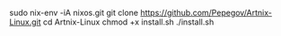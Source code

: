 sudo nix-env -iA nixos.git
git clone https://github.com/Pepegov/Artnix-Linux.git
cd Artnix-Linux
chmod +x install.sh
./install.sh